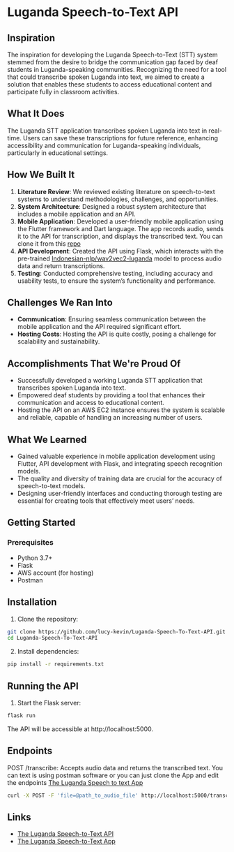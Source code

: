# Luganda Speech-to-Text API

## Inspiration
The inspiration for developing the Luganda Speech-to-Text (STT) system stemmed from the desire to bridge the communication gap faced by deaf students in Luganda-speaking communities. Recognizing the need for a tool that could transcribe spoken Luganda into text, we aimed to create a solution that enables these students to access educational content and participate fully in classroom activities.

## What It Does
The Luganda STT application transcribes spoken Luganda into text in real-time. Users can save these transcriptions for future reference, enhancing accessibility and communication for Luganda-speaking individuals, particularly in educational settings.

## How We Built It
1. **Literature Review**: We reviewed existing literature on speech-to-text systems to understand methodologies, challenges, and opportunities.
2. **System Architecture**: Designed a robust system architecture that includes a mobile application and an API.
3. **Mobile Application**: Developed a user-friendly mobile application using the Flutter framework and Dart language. The app records audio, sends it to the API for transcription, and displays the transcribed text. You can clone it from this [repo](https://github.com/lucy-kevin/Luganda-Speech-to-Text) 
4. **API Development**: Created the API using Flask, which interacts with the pre-trained [Indonesian-nlp/wav2vec2-luganda](https://huggingface.co/indonesian-nlp/wav2vec2-luganda) model to process audio data and return transcriptions.
5. **Testing**: Conducted comprehensive testing, including accuracy and usability tests, to ensure the system’s functionality and performance.

## Challenges We Ran Into
- **Communication**: Ensuring seamless communication between the mobile application and the API required significant effort.
- **Hosting Costs**: Hosting the API is quite costly, posing a challenge for scalability and sustainability.

## Accomplishments That We're Proud Of
- Successfully developed a working Luganda STT application that transcribes spoken Luganda into text.
- Empowered deaf students by providing a tool that enhances their communication and access to educational content.
- Hosting the API on an AWS EC2 instance ensures the system is scalable and reliable, capable of handling an increasing number of users.

## What We Learned
- Gained valuable experience in mobile application development using Flutter, API development with Flask, and integrating speech recognition models.
- The quality and diversity of training data are crucial for the accuracy of speech-to-text models.
- Designing user-friendly interfaces and conducting thorough testing are essential for creating tools that effectively meet users’ needs.

## Getting Started

### Prerequisites
- Python 3.7+
- Flask
- AWS account (for hosting)
- Postman

## Installation
1. Clone the repository:

```bash
git clone https://github.com/lucy-kevin/Luganda-Speech-To-Text-API.git
cd Luganda-Speech-To-Text-API
```
2. Install dependencies:

```bash
pip install -r requirements.txt
```
## Running the API
1. Start the Flask server:

```bash
flask run
```
The API will be accessible at http://localhost:5000.

## Endpoints
POST /transcribe: Accepts audio data and returns the transcribed text.
You can text is using postman software or you can just clone the App and edit the endpoints
[The Luganda Speech to text App](https://github.com/lucy-kevin/Luganda-Speech-to-Text)
```bash
curl -X POST -F 'file=@path_to_audio_file' http://localhost:5000/transcribe
```
## Links
- [The Luganda Speech-to-Text API](https://github.com/lucy-kevin/luganda-stt-api)
- [The Luganda Speech-to-Text App](https://github.com/lucy-kevin/Luganda-Speech-to-Text)
